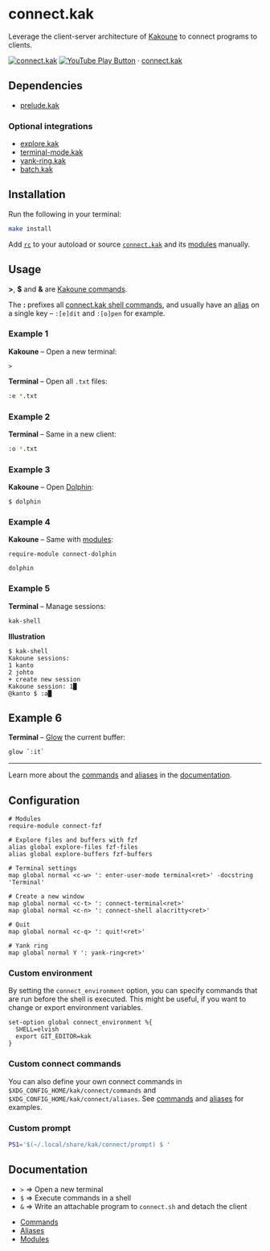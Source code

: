 # connect.kak

Leverage the client-server architecture of [Kakoune] to connect programs to clients.

[Kakoune]: https://kakoune.org

[![connect.kak](https://img.youtube.com/vi_webp/jca2N-cE_mM/maxresdefault.webp)](https://youtube.com/playlist?list=PLdr-HcjEDx_k-Y_9uSV0YAUCNHzqHjmz3 "YouTube – connect.kak")
[![YouTube Play Button](https://www.iconfinder.com/icons/317714/download/png/16)](https://youtube.com/playlist?list=PLdr-HcjEDx_k-Y_9uSV0YAUCNHzqHjmz3) · [connect.kak](https://youtube.com/playlist?list=PLdr-HcjEDx_k-Y_9uSV0YAUCNHzqHjmz3)

## Dependencies

- [prelude.kak]

[prelude.kak]: https://github.com/alexherbo2/prelude.kak

### Optional integrations

- [explore.kak]
- [terminal-mode.kak]
- [yank-ring.kak]
- [batch.kak]

[explore.kak]: https://github.com/alexherbo2/explore.kak
[terminal-mode.kak]: https://github.com/alexherbo2/terminal-mode.kak
[yank-ring.kak]: https://github.com/alexherbo2/yank-ring.kak
[batch.kak]: https://github.com/alexherbo2/batch.kak

## Installation

Run the following in your terminal:

``` sh
make install
```

Add [`rc`](rc) to your autoload or source [`connect.kak`](rc/connect.kak) and its [modules](rc/modules) manually.

## Usage

**>**, **$** and **&** are [Kakoune commands][Documentation].

The **:** prefixes all [connect.kak shell commands][Commands],
and usually have an [alias][Aliases] on a single key – `:[e]dit` and `:[o]pen` for example.

### Example 1

**Kakoune** – Open a new terminal:

``` kak
>
```

**Terminal** – Open all `.txt` files:

``` sh
:e *.txt
```

### Example 2

**Terminal** – Same in a new client:

``` sh
:o *.txt
```

### Example 3

**Kakoune** – Open [Dolphin]:

``` kak
$ dolphin
```

[Dolphin]: https://dolphin.kde.org

### Example 4

**Kakoune** – Same with [modules]:

``` kak
require-module connect-dolphin

dolphin
```

### Example 5

**Terminal** – Manage sessions:

``` sh
kak-shell
```

**Illustration**

```
$ kak-shell
Kakoune sessions:
1 kanto
2 johto
+ create new session
Kakoune session: 1█
@kanto $ :a█
```

## Example 6

**Terminal** – [Glow] the current buffer:

``` sh
glow `:it`
```

[Glow]: https://github.com/charmbracelet/glow

---

Learn more about the [commands] and [aliases] in the [documentation].

## Configuration

``` kak
# Modules
require-module connect-fzf

# Explore files and buffers with fzf
alias global explore-files fzf-files
alias global explore-buffers fzf-buffers

# Terminal settings
map global normal <c-w> ': enter-user-mode terminal<ret>' -docstring 'Terminal'

# Create a new window
map global normal <c-t> ': connect-terminal<ret>'
map global normal <c-n> ': connect-shell alacritty<ret>'

# Quit
map global normal <c-q> ': quit!<ret>'

# Yank ring
map global normal Y ': yank-ring<ret>'
```

### Custom environment

By setting the `connect_environment` option, you can specify commands that
are run before the shell is executed.  This might be useful, if you want to
change or export environment variables.

``` kak
set-option global connect_environment %{
  SHELL=elvish
  export GIT_EDITOR=kak
}
```

### Custom connect commands

You can also define your own connect commands in
`$XDG_CONFIG_HOME/kak/connect/commands` and `$XDG_CONFIG_HOME/kak/connect/aliases`.
See [commands] and [aliases] for examples.

### Custom prompt

``` bash
PS1='$(~/.local/share/kak/connect/prompt) $ '
```

## Documentation

[Documentation]: #documentation

- `>` ⇒ Open a new terminal
- `$` ⇒ Execute commands in a shell
- `&` ⇒ Write an attachable program to `connect.sh` and detach the client

<!---->

- [Commands]
- [Aliases]
- [Modules]

[Commands]: rc/paths/commands
[Aliases]: rc/paths/aliases
[Modules]: rc/modules
